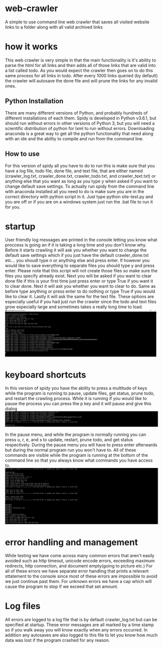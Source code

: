 # web-crawler
A simple to use command line web crawler that saves all visited website links to a folder along with all valid archived links

# how it works
This web crawler is very simple in that the main functionality is it's ability to parse the html for all links and then adds all of those links that are valid into a list called todo. As you would expect the crawler then goes on to do this same process for all links in todo. After every  1000 links queried (by default) the crawler will autosave the done file and will prune the links for any invalid ones.

## Python Installation
There are many different versions of Python, and probably hundreds of different installations of each them.
Spidy is developed in Python v3.6.1, but should run without errors in other versions of Python 3, but you will need a scientific distribution of python for lxml to run without errors. Downloading anaconda is a great way to get all the python functionality that 
need along with an ide and the ability to compile and run from the command line.

## How to use
For this version of spidy all you have to do to run this is make sure that you have a log file, todo file, done file, and text file, that are either named (crawler_log.txt, crawler_done.txt, crawler_todo.txt, and crawler_text.txt) or anything else that you want as long as you type y when asked if you want to change default save settings. To actually run spidy from the command line with anaconda installed all you need to do is make sure you are in the correct directory with python script in it. Just type python site-test.py and you are off or if you are on a windows system just run the .bat file to run it for you.

# startup
User friendly log messages are printed in the console letting you know what proccess is going an if it is taking a long time and you don't know why. Before it starts crawling it will ask you whether you want to change the default save settings which if you just have the default crawler_done.txt etc... you shoudl type n or anything else and press enter. If however you would like to save everything to separate files you should type y and press enter. Please note that this script will not create those files so make sure the files you specify already exist. Next you will be asked if you want to clear done file if this is your first time just press enter or type True if you want it to clear done. Next it will ask you whether you want to clear to do. Same as before type anything or press enter to do nothing or type True if you would like to clear it. Lastly it will ask the same for the text file. These options are especially useful if you had just run the crawler since the todo and text files grow especially large and sometimes takes a really long time to load.
![Start example](/Start.png?raw=true "Start pic")

# keyboard shortcuts
In this version of spidy you have the ability to press a multitude of keys while the program is running to pause, update files, get status, prune todo, and restart the crawling process. While it is running if you would like to pause the process you can press the p key and it will pause and give this dialog
![Pause example](/pause.png?raw=true "Pause pic")

In the pause menu, and while the program is normally running you can press u, r, e, and s to update, restart, prune todo, and get status respectively. During the pause menu you will have to press enter afterwards but during the normal program run you won't have to. All of these commands are visible while the program is running at the bottom of the command line so that you always know what commands you have access to.
![Keyboard example](/keyboard.png?raw=true "Keyboard pic")

# error handling and management
While testing we have come across many common errors that aren't easily avoided such as http timeout, unicode encode errors, exceeding maximum redirects, http connection, and document empty(going to picture etc.) For all of these errors we have separate error handling that prints a relevant sttatement to the console since most of these errors are impossible to avoid we just continue past them. For unknown errors we have a cap which will cause the program to stop if we exceed that set amount.

# Log files
All errors are logged to a log file that is by default crawler_log.txt but can be specified at startup. These error messages are all marked by a time stamp so if you walk away you will know exactly when any errors occurred. In addition any autosaves are also logged to this file to let you know how much data was lost if the program crashed for any reason. 
